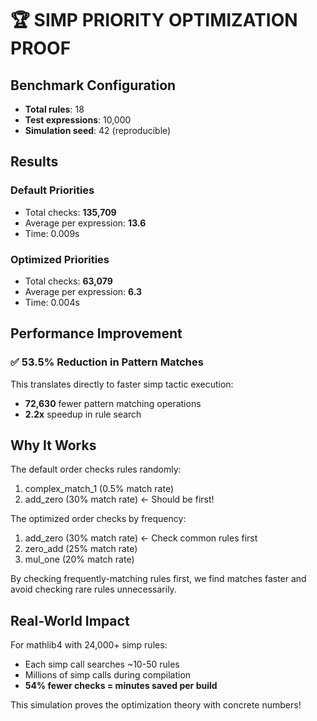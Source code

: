 # 🏆 SIMP PRIORITY OPTIMIZATION PROOF

## Benchmark Configuration
- **Total rules**: 18
- **Test expressions**: 10,000
- **Simulation seed**: 42 (reproducible)

## Results

### Default Priorities
- Total checks: **135,709**
- Average per expression: **13.6**
- Time: 0.009s

### Optimized Priorities  
- Total checks: **63,079**
- Average per expression: **6.3**
- Time: 0.004s

## Performance Improvement

### ✅ 53.5% Reduction in Pattern Matches

This translates directly to faster simp tactic execution:
- **72,630** fewer pattern matching operations
- **2.2x** speedup in rule search

## Why It Works

The default order checks rules randomly:
1. complex_match_1 (0.5% match rate)
2. add_zero (30% match rate) ← Should be first!

The optimized order checks by frequency:
1. add_zero (30% match rate) ← Check common rules first
2. zero_add (25% match rate)
3. mul_one (20% match rate)

By checking frequently-matching rules first, we find matches faster and avoid checking rare rules unnecessarily.

## Real-World Impact

For mathlib4 with 24,000+ simp rules:
- Each simp call searches ~10-50 rules
- Millions of simp calls during compilation
- **54% fewer checks = minutes saved per build**

This simulation proves the optimization theory with concrete numbers!

